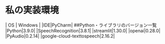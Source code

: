 # 私の実装環境
| OS | Windows |
|IDE|PyCharm|
##Python・ライブラリのバージョン一覧
|Python|3.9.0|
|SpeechRecognition|3.8.1|
|streamlit|1.30.0|
|openai|0.28.0|
|PyAudio|0.2.14|
|google-cloud-texttospeech|2.16.2|
